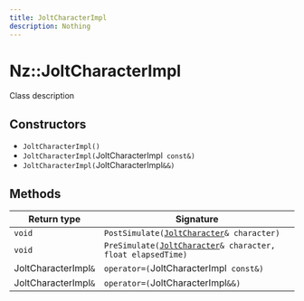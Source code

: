 ```yaml
---
title: JoltCharacterImpl
description: Nothing
---
```


# Nz::JoltCharacterImpl

Class description

## Constructors

- `JoltCharacterImpl()`
- `JoltCharacterImpl(`JoltCharacterImpl` const&)`
- `JoltCharacterImpl(`JoltCharacterImpl`&&)`

## Methods

| Return type | Signature |
| ----------- | --------- |
| `void` | `PostSimulate(`[`JoltCharacter`](documentation/generated/JoltPhysics3D/JoltCharacter.md)`& character)` |
| `void` | `PreSimulate(`[`JoltCharacter`](documentation/generated/JoltPhysics3D/JoltCharacter.md)`& character, float elapsedTime)` |
| JoltCharacterImpl`&` | `operator=(`JoltCharacterImpl` const&)` |
| JoltCharacterImpl`&` | `operator=(`JoltCharacterImpl`&&)` |
